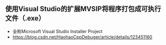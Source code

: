## 使用Visual Studio的扩展MVSIP将程序打包成可执行文件（.exe）
- 全称Microsoft Visual Studio Installer Project
- https://blog.csdn.net/HaohaoCppDebuger/article/details/123451160 